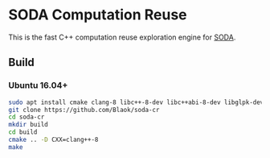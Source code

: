 # SODA Computation Reuse

This is the fast C++ computation reuse exploration engine for [SODA](https://github.com/Blaok/soda).

## Build

### Ubuntu 16.04+

```bash
sudo apt install cmake clang-8 libc++-8-dev libc++abi-8-dev libglpk-dev
git clone https://github.com/Blaok/soda-cr
cd soda-cr
mkdir build
cd build
cmake .. -D CXX=clang++-8
make
```
